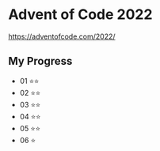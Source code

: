 # Advent of Code 2022

https://adventofcode.com/2022/

## My Progress

- 01 ⭐⭐
- 02 ⭐⭐
- 03 ⭐⭐
- 04 ⭐⭐
- 05 ⭐⭐
- 06 ⭐
